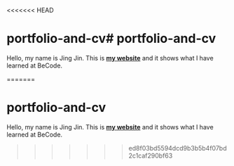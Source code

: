 <<<<<<< HEAD
# portfolio-and-cv# portfolio-and-cv
Hello, my name is Jing Jin. This is [**my website**](https://jing-chu.github.io/portfolio-and-cv/) and it shows what I have learned at BeCode.

=======
# portfolio-and-cv
Hello, my name is Jing Jin. This is [**my website**](https://jing-chu.github.io/portfolio-and-cv/) and it shows what I have learned at BeCode.
>>>>>>> ed8f03bd5594dcd9b3b5b4f07bd2c1caf290bf63
